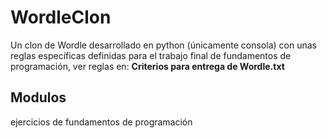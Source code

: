 # WordleClon
Un clon de Wordle desarrollado en python (únicamente consola) con unas reglas específicas definidas para el trabajo final de fundamentos de programación,
ver reglas en: **Criterios para entrega de Wordle.txt**
## Modulos
ejercicios de fundamentos de programación
